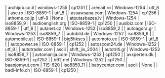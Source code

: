 | archijob.co.il | windows-1255 | cp1251 |
| arenait.ro | Windows-1254 | utf_8 |
| ase.ro | ISO-8859-1 | utf_8 |
| assawsana.com | Windows-1254 | cp1256 |
| athome.co.jp | utf-8 | None |
| atputasbazes.lv | Windows-1254 | iso8859_9 |
| audioenglish.org | ISO-8859-1 | cp1250 |
| ausibiz.com | ISO-8859-1 | utf_8 |
| autanet.cz | Windows-1252 | iso8859_2 |
| autoagora.gr | Windows-1253 | iso8859_7 |
| autobild.de | Windows-1252 | iso8859_9 |
| automobile.at | ISO-8859-1 | big5hkscs |
| automoto.ee | ISO-8859-1 | utf_8 |
| autopower.se | ISO-8859-1 | cp1252 |
| autoscout24.de | Windows-1252 | utf_8 |
| autotrader.com | ascii | shift_jis_2004 |
| autotriti.gr | Windows-1253 | iso8859_7 |
| avtomanija.com | Windows-1252 | cp1250 |
| avxperten.dk | ISO-8859-1 | cp1252 |
| b92.net | Windows-1252 | cp1250 |
| baanjomyut.com | TIS-620 | iso8859_11 |
| babycenter.com | ascii | None |
| badi-info.ch | ISO-8859-1 | cp1250 |
